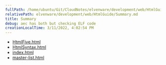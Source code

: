 ```yaml
---
fullPath: /home/ubuntu/Git/CloudNotes/elvenware/development/web/HtmlGuide/Summary.md
relativePath: elvenware/development/web/HtmlGuide/Summary.md
title: Summary
debug: aec has both but checking ELF code
creationLocalTime: 3/11/2022, 4:02:54 PM
---
```


<!-- toc -->
<!-- tocstop -->

* [HtmlFive.html](HtmlFive.html)
* [HtmlSyntax.html](HtmlSyntax.html)
* [index.html](index.html)
* [master-list.html](master-list.html)